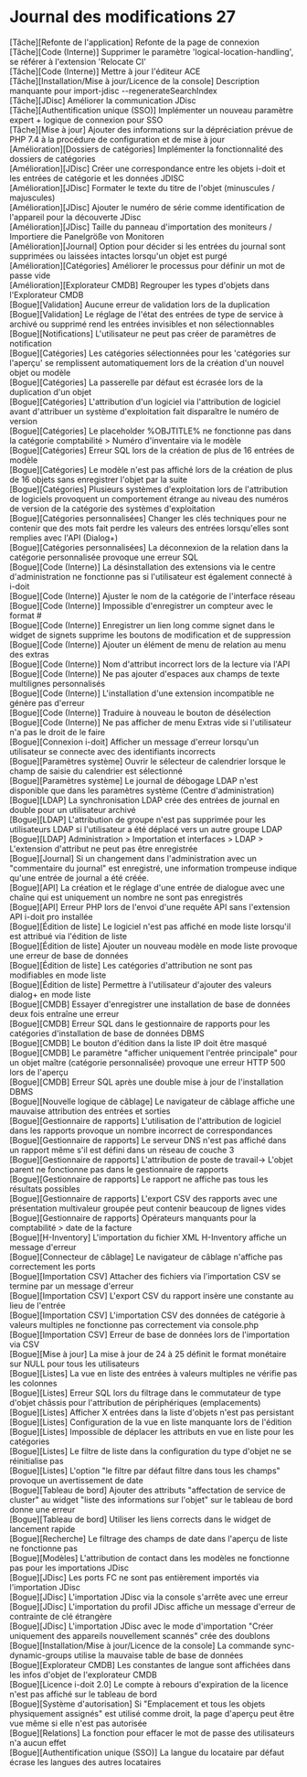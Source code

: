 # Journal des modifications 27

[Tâche][Refonte de l'application]                       Refonte de la page de connexion<br>
[Tâche][Code (Interne)]                                Supprimer le paramètre 'logical-location-handling', se référer à l'extension 'Relocate CI'<br>
[Tâche][Code (Interne)]                                Mettre à jour l'éditeur ACE<br>
[Tâche][Installation/Mise à jour/Licence de la console] Description manquante pour import-jdisc --regenerateSearchIndex<br>
[Tâche][JDisc]                                         Améliorer la communication JDisc<br>
[Tâche][Authentification unique (SSO)]                 Implémenter un nouveau paramètre expert + logique de connexion pour SSO<br>
[Tâche][Mise à jour]                                   Ajouter des informations sur la dépréciation prévue de PHP 7.4 à la procédure de configuration et de mise à jour<br>
[Amélioration][Dossiers de catégories]                 Implémenter la fonctionnalité des dossiers de catégories<br>
[Amélioration][JDisc]                                 Créer une correspondance entre les objets i-doit et les entrées de catégorie et les données JDISC<br>
[Amélioration][JDisc]                                 Formater le texte du titre de l'objet (minuscules / majuscules)<br>
[Amélioration][JDisc]                                 Ajouter le numéro de série comme identification de l'appareil pour la découverte JDisc<br>
[Amélioration][JDisc]                                 Taille du panneau d'importation des moniteurs / Importiere die Panelgröße von Monitoren<br>
[Amélioration][Journal]                               Option pour décider si les entrées du journal sont supprimées ou laissées intactes lorsqu'un objet est purgé<br>
[Amélioration][Catégories]                            Améliorer le processus pour définir un mot de passe vide<br>
[Amélioration][Explorateur CMDB]                      Regrouper les types d'objets dans l'Explorateur CMDB<br>
[Bogue][Validation]                                   Aucune erreur de validation lors de la duplication<br>
[Bogue][Validation]                                   Le réglage de l'état des entrées de type de service à archivé ou supprimé rend les entrées invisibles et non sélectionnables<br>
[Bogue][Notifications]                                L'utilisateur ne peut pas créer de paramètres de notification<br>
[Bogue][Catégories]                                   Les catégories sélectionnées pour les 'catégories sur l'aperçu' se remplissent automatiquement lors de la création d'un nouvel objet ou modèle<br>
[Bogue][Catégories]                                   La passerelle par défaut est écrasée lors de la duplication d'un objet<br>
[Bogue][Catégories]                                   L'attribution d'un logiciel via l'attribution de logiciel avant d'attribuer un système d'exploitation fait disparaître le numéro de version<br>
[Bogue][Catégories]                                   Le placeholder %OBJTITLE% ne fonctionne pas dans la catégorie comptabilité > Numéro d'inventaire via le modèle<br>
[Bogue][Catégories]                                   Erreur SQL lors de la création de plus de 16 entrées de modèle<br>
[Bogue][Catégories]                                   Le modèle n'est pas affiché lors de la création de plus de 16 objets sans enregistrer l'objet par la suite<br>
[Bogue][Catégories]                                   Plusieurs systèmes d'exploitation lors de l'attribution de logiciels provoquent un comportement étrange au niveau des numéros de version de la catégorie des systèmes d'exploitation<br>
[Bogue][Catégories personnalisées]                    Changer les clés techniques pour ne contenir que des mots fait perdre les valeurs des entrées lorsqu'elles sont remplies avec l'API (Dialog+)<br>
[Bogue][Catégories personnalisées]                    La déconnexion de la relation dans la catégorie personnalisée provoque une erreur SQL<br>
[Bogue][Code (Interne)]                               La désinstallation des extensions via le centre d'administration ne fonctionne pas si l'utilisateur est également connecté à i-doit<br>
[Bogue][Code (Interne)]                               Ajuster le nom de la catégorie de l'interface réseau<br>
[Bogue][Code (Interne)]                               Impossible d'enregistrer un compteur avec le format #<br>
[Bogue][Code (Interne)]                               Enregistrer un lien long comme signet dans le widget de signets supprime les boutons de modification et de suppression<br>
[Bogue][Code (Interne)]                               Ajouter un élément de menu de relation au menu des extras<br>
[Bogue][Code (Interne)]                               Nom d'attribut incorrect lors de la lecture via l'API<br>
[Bogue][Code (Interne)]                               Ne pas ajouter d'espaces aux champs de texte multilignes personnalisés<br>
[Bogue][Code (Interne)]                               L'installation d'une extension incompatible ne génère pas d'erreur<br>
[Bogue][Code (Interne)]                               Traduire à nouveau le bouton de désélection<br>
[Bogue][Code (Interne)]                               Ne pas afficher de menu Extras vide si l'utilisateur n'a pas le droit de le faire<br>
[Bogue][Connexion i-doit]                            Afficher un message d'erreur lorsqu'un utilisateur se connecte avec des identifiants incorrects<br>
[Bogue][Paramètres système]                          Ouvrir le sélecteur de calendrier lorsque le champ de saisie du calendrier est sélectionné<br>
[Bogue][Paramètres système]                          Le journal de débogage LDAP n'est disponible que dans les paramètres système (Centre d'administration)<br>
[Bogue][LDAP]                                        La synchronisation LDAP crée des entrées de journal en double pour un utilisateur archivé<br>
[Bogue][LDAP]                                        L'attribution de groupe n'est pas supprimée pour les utilisateurs LDAP si l'utilisateur a été déplacé vers un autre groupe LDAP<br>
[Bogue][LDAP]                                        Administration > Importation et interfaces > LDAP > L'extension d'attribut ne peut pas être enregistrée<br>
[Bogue][Journal]                                     Si un changement dans l'administration avec un "commentaire du journal" est enregistré, une information trompeuse indique qu'une entrée de journal a été créée.<br>
[Bogue][API]                                         La création et le réglage d'une entrée de dialogue avec une chaîne qui est uniquement un nombre ne sont pas enregistrés<br>
[Bogue][API]                                         Erreur PHP lors de l'envoi d'une requête API sans l'extension API i-doit pro installée<br>
[Bogue][Édition de liste]                            Le logiciel n'est pas affiché en mode liste lorsqu'il est attribué via l'édition de liste<br>
[Bogue][Édition de liste]                            Ajouter un nouveau modèle en mode liste provoque une erreur de base de données<br>
[Bogue][Édition de liste]                            Les catégories d'attribution ne sont pas modifiables en mode liste<br>
[Bogue][Édition de liste]                            Permettre à l'utilisateur d'ajouter des valeurs dialog+ en mode liste<br>
[Bogue][CMDB]                                        Essayer d'enregistrer une installation de base de données deux fois entraîne une erreur<br>
[Bogue][CMDB]                                        Erreur SQL dans le gestionnaire de rapports pour les catégories d'installation de base de données DBMS<br>
[Bogue][CMDB]                                        Le bouton d'édition dans la liste IP doit être masqué<br>
[Bogue][CMDB]                                        Le paramètre "afficher uniquement l'entrée principale" pour un objet maître (catégorie personnalisée) provoque une erreur HTTP 500 lors de l'aperçu<br>
[Bogue][CMDB]                                        Erreur SQL après une double mise à jour de l'installation DBMS<br>
[Bogue][Nouvelle logique de câblage]                  Le navigateur de câblage affiche une mauvaise attribution des entrées et sorties<br>
[Bogue][Gestionnaire de rapports]                    L'utilisation de l'attribution de logiciel dans les rapports provoque un nombre incorrect de correspondances<br>
[Bogue][Gestionnaire de rapports]                    Le serveur DNS n'est pas affiché dans un rapport même s'il est défini dans un réseau de couche 3<br>
[Bogue][Gestionnaire de rapports]                    L'attribution de poste de travail-> L'objet parent ne fonctionne pas dans le gestionnaire de rapports<br>
[Bogue][Gestionnaire de rapports]                    Le rapport ne affiche pas tous les résultats possibles<br>
[Bogue][Gestionnaire de rapports]                    L'export CSV des rapports avec une présentation multivaleur groupée peut contenir beaucoup de lignes vides<br>
[Bogue][Gestionnaire de rapports]                    Opérateurs manquants pour la comptabilité > date de la facture<br>
[Bogue][H-Inventory]                                 L'importation du fichier XML H-Inventory affiche un message d'erreur<br>
[Bogue][Connecteur de câblage]                       Le navigateur de câblage n'affiche pas correctement les ports<br>
[Bogue][Importation CSV]                             Attacher des fichiers via l'importation CSV se termine par un message d'erreur<br>
[Bogue][Importation CSV]                             L'export CSV du rapport insère une constante au lieu de l'entrée<br>
[Bogue][Importation CSV]                             L'importation CSV des données de catégorie à valeurs multiples ne fonctionne pas correctement via console.php<br>
[Bogue][Importation CSV]                             Erreur de base de données lors de l'importation via CSV<br>
[Bogue][Mise à jour]                                 La mise à jour de 24 à 25 définit le format monétaire sur NULL pour tous les utilisateurs<br>
[Bogue][Listes]                                     La vue en liste des entrées à valeurs multiples ne vérifie pas les colonnes<br>
[Bogue][Listes]                                     Erreur SQL lors du filtrage dans le commutateur de type d'objet châssis pour l'attribution de périphériques (emplacements)<br>
[Bogue][Listes]                                     Afficher X entrées dans la liste d'objets n'est pas persistant<br>
[Bogue][Listes]                                     Configuration de la vue en liste manquante lors de l'édition<br>
[Bogue][Listes]                                     Impossible de déplacer les attributs en vue en liste pour les catégories<br>
[Bogue][Listes]                                     Le filtre de liste dans la configuration du type d'objet ne se réinitialise pas<br>
[Bogue][Listes]                                     L'option "le filtre par défaut filtre dans tous les champs" provoque un avertissement de date<br>
[Bogue][Tableau de bord]                             Ajouter des attributs "affectation de service de cluster" au widget "liste des informations sur l'objet" sur le tableau de bord donne une erreur<br>
[Bogue][Tableau de bord]                             Utiliser les liens corrects dans le widget de lancement rapide<br>
[Bogue][Recherche]                                  Le filtrage des champs de date dans l'aperçu de liste ne fonctionne pas<br>
[Bogue][Modèles]                                   L'attribution de contact dans les modèles ne fonctionne pas pour les importations JDisc<br>
[Bogue][JDisc]                                     Les ports FC ne sont pas entièrement importés via l'importation JDisc<br>
[Bogue][JDisc]                                     L'importation JDisc via la console s'arrête avec une erreur<br>
[Bogue][JDisc]                                     L'importation du profil JDisc affiche un message d'erreur de contrainte de clé étrangère<br>
[Bogue][JDisc]                                     L'importation JDisc avec le mode d'importation "Créer uniquement des appareils nouvellement scannés" crée des doublons<br>
[Bogue][Installation/Mise à jour/Licence de la console]  La commande sync-dynamic-groups utilise la mauvaise table de base de données<br>
[Bogue][Explorateur CMDB]                           Les constantes de langue sont affichées dans les infos d'objet de l'explorateur CMDB<br>
[Bogue][Licence i-doit 2.0]                        Le compte à rebours d'expiration de la licence n'est pas affiché sur le tableau de bord<br>
[Bogue][Système d'autorisation]                   Si "Emplacement et tous les objets physiquement assignés" est utilisé comme droit, la page d'aperçu peut être vue même si elle n'est pas autorisée<br>
[Bogue][Relations]                                La fonction pour effacer le mot de passe des utilisateurs n'a aucun effet<br>
[Bogue][Authentification unique (SSO)]            La langue du locataire par défaut écrase les langues des autres locataires<br>

